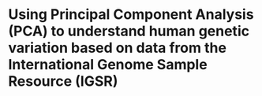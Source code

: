 # Using Principal Component Analysis (PCA) to understand human genetic variation based on data from the International Genome Sample Resource (IGSR)  
